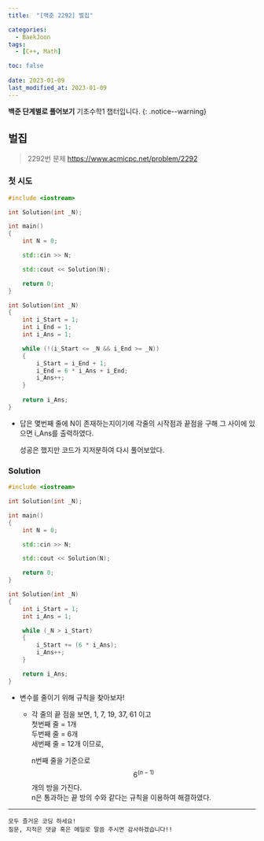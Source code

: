 ```yaml
---
title:  "[백준 2292] 벌집"

categories:
  - BaekJoon
tags:
  - [C++, Math]

toc: false
 
date: 2023-01-09
last_modified_at: 2023-01-09
---
```


**백준 단계별로 풀어보기** 기초수학1 챕터입니다.
{: .notice--warning}


## 벌집

> 2292번 문제 <https://www.acmicpc.net/problem/2292>

### 첫 시도
```cpp
#include <iostream>

int Solution(int _N);

int main()
{
	int N = 0;

	std::cin >> N;

	std::cout << Solution(N);

	return 0;
}

int Solution(int _N)
{
	int i_Start = 1;
	int i_End = 1;
	int i_Ans = 1;

	while (!(i_Start <= _N && i_End >= _N))
	{
		i_Start = i_End + 1;
		i_End = 6 * i_Ans + i_End;
		i_Ans++;
	}
	
	return i_Ans;
}
```

- 답은 몇번째 줄에 N이 존재하는지이기에 각줄의 시작점과 끝점을 구해 
  그 사이에 있으면 i_Ans를 출력하였다.  

  성공은 했지만 코드가 지저분하여 다시 풀어보았다.

### Solution
```cpp
#include <iostream>

int Solution(int _N);

int main()
{
	int N = 0;

	std::cin >> N;

	std::cout << Solution(N);

	return 0;
}

int Solution(int _N)
{
	int i_Start = 1;
	int i_Ans = 1;

	while (_N > i_Start)
	{
		i_Start += (6 * i_Ans);
		i_Ans++;
	}

	return i_Ans;
}
```
- 변수를 줄이기 위해 규칙을 찾아보자!
  - 각 줄의 끝 점을 보면, 1, 7, 19, 37, 61 이고  
    첫번째 줄 = 1개  
    두번째 줄 = 6개  
    세번째 줄 = 12개 이므로,  

    n번째 줄을 기준으로 $$6^{(n - 1)}$$개의 방을 가진다.  
    n은 통과하는 끝 방의 수와 같다는 규칙을 이용하여 해결하였다.


***

    모두 즐거운 코딩 하세요!
    질문, 지적은 댓글 혹은 메일로 말씀 주시면 감사하겠습니다!!
    